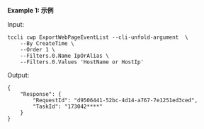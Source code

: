**Example 1: 示例**



Input: 

```
tccli cwp ExportWebPageEventList --cli-unfold-argument  \
    --By CreateTime \
    --Order 1 \
    --Filters.0.Name IpOrAlias \
    --Filters.0.Values 'HostName or HostIp'
```

Output: 
```
{
    "Response": {
        "RequestId": "d9506441-52bc-4d14-a767-7e1251ed3ced",
        "TaskId": "173042****"
    }
}
```

